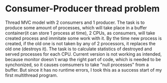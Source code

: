 # Consumer-Producer thread problem
Thread MVC model with 2 consumers and 1 producer. The task is to produce some amount of processes, which will take place in a buffer container(it can store 1 process at time), 2 CPUs, as consumers, will take created process and immitate some work with it. By the time new process is created, if the old one is not taken by any of 2 processors, it replaces the old one (destroys it). The task is to calculate statistics of destroyed and served processes for each CPU. Current version is not working as intended, because monitor doesn`t wrap the right part of code, which is needed to be synchonized, so it causes comsumers to take "null processes" from a buffer. But since it has no runtime errors, I took this as a success start of my first multithread program.
